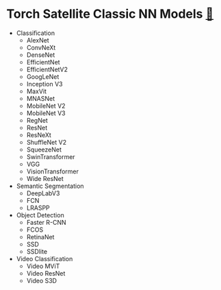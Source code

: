 # Torch Satellite Classic NN Models [ :link: ](https://pytorch.org/vision/stable/models.html)

- Classification
    - AlexNet
    - ConvNeXt
    - DenseNet
    - EfficientNet
    - EfficientNetV2
    - GoogLeNet
    - Inception V3
    - MaxVit
    - MNASNet
    - MobileNet V2
    - MobileNet V3
    - RegNet
    - ResNet
    - ResNeXt
    - ShuffleNet V2
    - SqueezeNet
    - SwinTransformer
    - VGG
    - VisionTransformer
    - Wide ResNet
- Semantic Segmentation
    - DeepLabV3
    - FCN
    - LRASPP
- Object Detection
	- Faster R-CNN
	- FCOS
	- RetinaNet
	- SSD
	- SSDlite
- Video Classification
	- Video MViT
	- Video ResNet
	- Video S3D